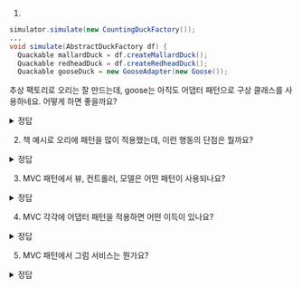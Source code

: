 1. 
```java
simulator.simulate(new CountingDuckFactory());
...
void simulate(AbstractDuckFactory df) {
  Quackable mallardDuck = df.createMallardDuck();
  Quackable redheadDuck = df.createRedheadDuck();
  Quackable gooseDuck = new GooseAdapter(new Goose());
```
추상 팩토리로 오리는 잘 만드는데, goose는 아직도 어댑터 패턴으로 구상 클래스를 사용하네요. 어떻게 하면 좋을까요?
<details> 
<summary> 정답 </summary>
  1번. CountingDuckFactory 클래스에 goose 관련 생성을 추가한다
  2번. 깔끔하게 goose 용 추상 팩토리도 만든다
</details>

2. 책 예시로 오리에 패턴을 많이 적용했는데, 이런 행동의 단점은 뭘까요?
<details>
<summary> 정답 </summary>
   복잡도 증가, 높은 학습 곡선, 과도한 추상화, 오버 엔지니어링 등
</details>

3. MVC 패턴에서 뷰,  컨트롤러, 모델은 어떤 패턴이 사용되나요?
<details>
<summary> 정답 </summary>
  뷰: 컴포지트 패턴, 여러 단계의 항목들을 가지고 있으면서 최상위 뷰 구성요소에 화면을 갱신하라고 함
  컨트롤러: 전략 패턴, 뷰가 받은 뭔가의 요청을 컨트롤러에서 정해서 어떤 해동을 결정할지 정함
  모델: 옵저버 패턴, 상태 변경시 모델과 연관된 객체들에게 연락해서 변경을 알림
</details>

4. MVC 각각에 어댑터 패턴을 적용하면 어떤 이득이 있나요?

<details>
<summary> 정답 </summary>
  뷰: 특정 UI 관련 라이브러리, 프레임워크가 MVC의 뷰 인터페이스와 안맞으면 사용
  컨트롤러: Rest api 만 사용하는게 아닌 다른거(SOAP 등) 사용할 경우 사용
  모델: 새로운 모델이 기존 MVC 모델 타입에 안맞는 경우 사용
</details>

5. MVC 패턴에서 그럼 서비스는 뭔가요?
<details>
<summary> 정답 </summary>
   MVC 패턴의 일부는 아니지만, MVC가 주로 사용되는 웹 애플리케이션 아키텍처에서 비즈니스 로직을 캡슐화하고 중앙화하는 중요한 역할을 합니다.
</details>

